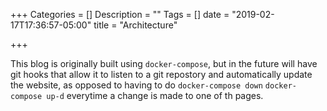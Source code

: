 +++
Categories = []
Description = ""
Tags = []
date = "2019-02-17T17:36:57-05:00"
title = "Architecture"

+++

This blog is originally built using `docker-compose`, but in the future will have git hooks that allow it to listen to a git repostory and automatically update the website, as opposed to having to do `docker-compose down` `docker-compose up-d` everytime a change is made to one of th pages.
